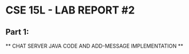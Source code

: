 # CSE 15L - LAB REPORT #2 
## Part 1:
** CHAT SERVER JAVA CODE AND ADD-MESSAGE IMPLEMENTATION **

  

